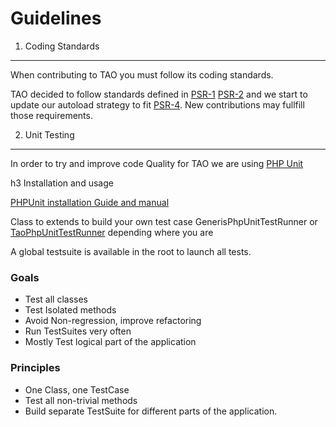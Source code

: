 <!--
parent: 'Developer Guide'
created_at: '2011-02-08 10:41:00'
updated_at: '2015-07-02 10:13:41'
authors:
    - 'Konstantin Sasim'
tags:
    - 'Developer Guide'
-->



Guidelines
==========

1. Coding Standards
-------------------

When contributing to TAO you must follow its coding standards.

TAO decided to follow standards defined in [PSR-1](http://www.php-fig.org/psr/psr-1/) [PSR-2](http://www.php-fig.org/psr/psr-2/) and we start to update our autoload strategy to fit [PSR-4](http://www.php-fig.org/psr/psr-4/). New contributions may fullfill those requirements.

2. Unit Testing
---------------

In order to try and improve code Quality for TAO we are using [PHP Unit](http://phpunit.de)

h3 Installation and usage

[PHPUnit installation Guide and manual](http://phpunit.de/manual/current/en/installation.html)

Class to extends to build your own test case GenerisPhpUnitTestRunner or [TaoPhpUnitTestRunner](../guidelines/taophpunittestrunner.md) depending where you are

A global testsuite is available in the root to launch all tests.

### Goals

-   Test all classes
-   Test Isolated methods
-   Avoid Non-regression, improve refactoring
-   Run TestSuites very often
-   Mostly Test logical part of the application

### Principles

-   One Class, one TestCase
-   Test all non-trivial methods
-   Build separate TestSuite for different parts of the application.


